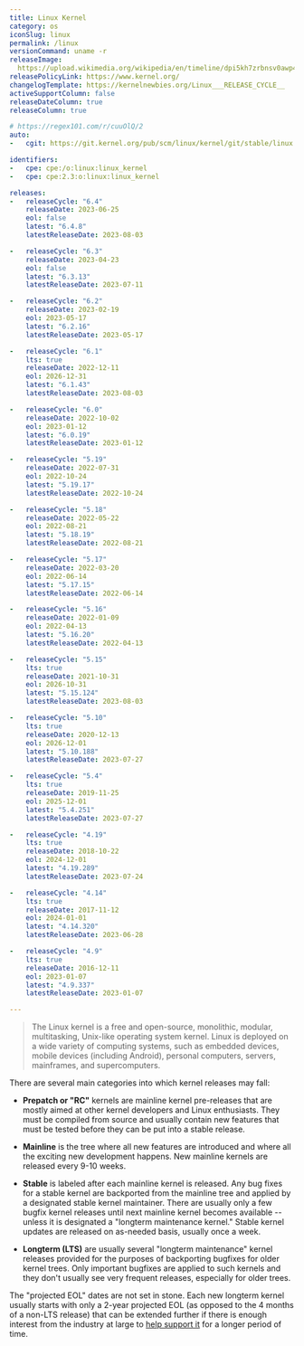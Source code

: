 ```yaml
---
title: Linux Kernel
category: os
iconSlug: linux
permalink: /linux
versionCommand: uname -r
releaseImage: 
  https://upload.wikimedia.org/wikipedia/en/timeline/dpi5kh7zrbnsv0awp42ul4evaq7vltm.png
releasePolicyLink: https://www.kernel.org/
changelogTemplate: https://kernelnewbies.org/Linux___RELEASE_CYCLE__
activeSupportColumn: false
releaseDateColumn: true
releaseColumn: true

# https://regex101.com/r/cuuOlQ/2
auto:
-   cgit: https://git.kernel.org/pub/scm/linux/kernel/git/stable/linux.git

identifiers:
-   cpe: cpe:/o:linux:linux_kernel
-   cpe: cpe:2.3:o:linux:linux_kernel

releases:
-   releaseCycle: "6.4"
    releaseDate: 2023-06-25
    eol: false
    latest: "6.4.8"
    latestReleaseDate: 2023-08-03

-   releaseCycle: "6.3"
    releaseDate: 2023-04-23
    eol: false
    latest: "6.3.13"
    latestReleaseDate: 2023-07-11

-   releaseCycle: "6.2"
    releaseDate: 2023-02-19
    eol: 2023-05-17
    latest: "6.2.16"
    latestReleaseDate: 2023-05-17

-   releaseCycle: "6.1"
    lts: true
    releaseDate: 2022-12-11
    eol: 2026-12-31
    latest: "6.1.43"
    latestReleaseDate: 2023-08-03

-   releaseCycle: "6.0"
    releaseDate: 2022-10-02
    eol: 2023-01-12
    latest: "6.0.19"
    latestReleaseDate: 2023-01-12

-   releaseCycle: "5.19"
    releaseDate: 2022-07-31
    eol: 2022-10-24
    latest: "5.19.17"
    latestReleaseDate: 2022-10-24

-   releaseCycle: "5.18"
    releaseDate: 2022-05-22
    eol: 2022-08-21
    latest: "5.18.19"
    latestReleaseDate: 2022-08-21

-   releaseCycle: "5.17"
    releaseDate: 2022-03-20
    eol: 2022-06-14
    latest: "5.17.15"
    latestReleaseDate: 2022-06-14

-   releaseCycle: "5.16"
    releaseDate: 2022-01-09
    eol: 2022-04-13
    latest: "5.16.20"
    latestReleaseDate: 2022-04-13

-   releaseCycle: "5.15"
    lts: true
    releaseDate: 2021-10-31
    eol: 2026-10-31
    latest: "5.15.124"
    latestReleaseDate: 2023-08-03

-   releaseCycle: "5.10"
    lts: true
    releaseDate: 2020-12-13
    eol: 2026-12-01
    latest: "5.10.188"
    latestReleaseDate: 2023-07-27

-   releaseCycle: "5.4"
    lts: true
    releaseDate: 2019-11-25
    eol: 2025-12-01
    latest: "5.4.251"
    latestReleaseDate: 2023-07-27

-   releaseCycle: "4.19"
    lts: true
    releaseDate: 2018-10-22
    eol: 2024-12-01
    latest: "4.19.289"
    latestReleaseDate: 2023-07-24

-   releaseCycle: "4.14"
    lts: true
    releaseDate: 2017-11-12
    eol: 2024-01-01
    latest: "4.14.320"
    latestReleaseDate: 2023-06-28

-   releaseCycle: "4.9"
    lts: true
    releaseDate: 2016-12-11
    eol: 2023-01-07
    latest: "4.9.337"
    latestReleaseDate: 2023-01-07

---
```


> The Linux kernel is a free and open-source, monolithic, modular, multitasking, Unix-like operating
> system kernel. Linux is deployed on a wide variety of computing systems, such as embedded devices,
> mobile devices (including Android), personal computers, servers, mainframes, and supercomputers.

There are several main categories into which kernel releases may fall:

- **Prepatch or "RC"** kernels are mainline kernel pre-releases that are mostly aimed at other
  kernel developers and Linux enthusiasts. They must be compiled from source and usually contain new
  features that must be tested before they can be put into a stable release.

- **Mainline** is the tree where all new features are introduced and where all the exciting new
  development happens. New mainline kernels are released every 9-10 weeks.

- **Stable** is labeled after each mainline kernel is released. Any bug fixes for a stable kernel
  are backported from the mainline tree and applied by a designated stable kernel maintainer.
  There are usually only a few bugfix kernel releases until next mainline kernel becomes available
  -- unless it is designated a "longterm maintenance kernel." Stable kernel updates are released on
  as-needed basis, usually once a week.

- **Longterm (LTS)** are usually several "longterm maintenance" kernel releases provided for the
  purposes of backporting bugfixes for older kernel trees. Only important bugfixes are applied to
  such kernels and they don't usually see very frequent releases, especially for older trees.

The "projected EOL" dates are not set in stone. Each new longterm kernel usually starts with only a
2-year projected EOL (as opposed to the 4 months of a non-LTS release) that can be extended further
if there is enough interest from the industry at large to [help support it](http://www.kroah.com/log/blog/2021/02/03/helping-out-with-lts-kernel-releases)
for a longer period of time.
